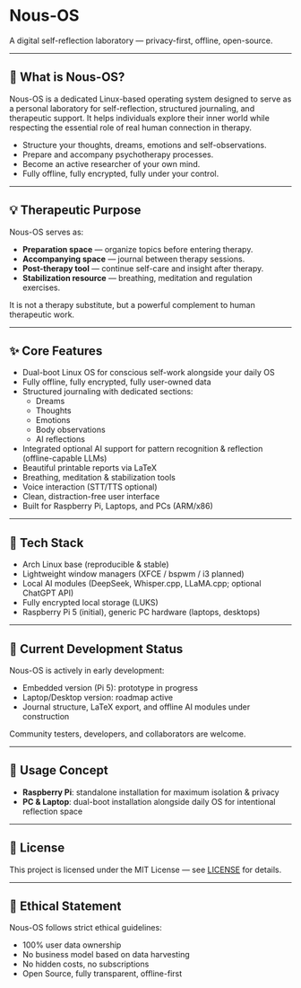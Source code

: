 # Nous-OS

A digital self-reflection laboratory — privacy-first, offline, open-source.

---

## 🧠 What is Nous-OS?

Nous-OS is a dedicated Linux-based operating system designed to serve as a personal laboratory for self-reflection, structured journaling, and therapeutic support. It helps individuals explore their inner world while respecting the essential role of real human connection in therapy.

- Structure your thoughts, dreams, emotions and self-observations.
- Prepare and accompany psychotherapy processes.
- Become an active researcher of your own mind.
- Fully offline, fully encrypted, fully under your control.

---

## 💡 Therapeutic Purpose

Nous-OS serves as:

- **Preparation space** — organize topics before entering therapy.
- **Accompanying space** — journal between therapy sessions.
- **Post-therapy tool** — continue self-care and insight after therapy.
- **Stabilization resource** — breathing, meditation and regulation exercises.

It is not a therapy substitute, but a powerful complement to human therapeutic work.

---

## ✨ Core Features

- Dual-boot Linux OS for conscious self-work alongside your daily OS
- Fully offline, fully encrypted, fully user-owned data
- Structured journaling with dedicated sections:
  - Dreams
  - Thoughts
  - Emotions
  - Body observations
  - AI reflections
- Integrated optional AI support for pattern recognition & reflection (offline-capable LLMs)
- Beautiful printable reports via LaTeX
- Breathing, meditation & stabilization tools
- Voice interaction (STT/TTS optional)
- Clean, distraction-free user interface
- Built for Raspberry Pi, Laptops, and PCs (ARM/x86)

---

## 🔧 Tech Stack

- Arch Linux base (reproducible & stable)
- Lightweight window managers (XFCE / bspwm / i3 planned)
- Local AI modules (DeepSeek, Whisper.cpp, LLaMA.cpp; optional ChatGPT API)
- Fully encrypted local storage (LUKS)
- Raspberry Pi 5 (initial), generic PC hardware (laptops, desktops)

---

## 🚧 Current Development Status

Nous-OS is actively in early development:

- Embedded version (Pi 5): prototype in progress
- Laptop/Desktop version: roadmap active
- Journal structure, LaTeX export, and offline AI modules under construction

Community testers, developers, and collaborators are welcome.

---

## 🚀 Usage Concept

- **Raspberry Pi**: standalone installation for maximum isolation & privacy
- **PC & Laptop**: dual-boot installation alongside daily OS for intentional reflection space

---

## 📜 License

This project is licensed under the MIT License — see [LICENSE](LICENSE) for details.

---

## 🙏 Ethical Statement

Nous-OS follows strict ethical guidelines:

- 100% user data ownership
- No business model based on data harvesting
- No hidden costs, no subscriptions
- Open Source, fully transparent, offline-first
